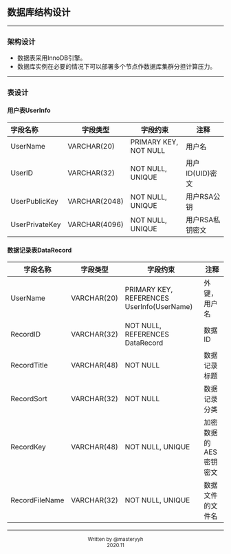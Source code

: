 ## 数据库结构设计

---

### 架构设计

- 数据表采用InnoDB引擎。
- 数据库实例在必要的情况下可以部署多个节点作数据库集群分担计算压力。

---

### 表设计

#### 用户表UserInfo

| 字段名称       | 字段类型      | 字段约束              | 注释            |
| :------------- | ------------- | --------------------- | --------------- |
| UserName       | VARCHAR(20)   | PRIMARY KEY, NOT NULL | 用户名          |
| UserID         | VARCHAR(32)   | NOT NULL, UNIQUE      | 用户ID(UID)密文 |
| UserPublicKey  | VARCHAR(2048) | NOT NULL, UNIQUE      | 用户RSA公钥     |
| UserPrivateKey | VARCHAR(4096) | NOT NULL, UNIQUE      | 用户RSA私钥密文 |

#### 数据记录表DataRecord

| 字段名称       | 字段类型    | 字段约束                                   | 注释                  |
| -------------- | ----------- | ------------------------------------------ | --------------------- |
| UserName       | VARCHAR(20) | PRIMARY KEY, REFERENCES UserInfo(UserName) | 外键，用户名          |
| RecordID       | VARCHAR(32) | NOT NULL, REFERENCES DataRecord            | 数据ID                |
| RecordTitle    | VARCHAR(48) | NOT NULL                                   | 数据记录标题          |
| RecordSort     | VARCHAR(32) | NOT NULL                                   | 数据记录分类          |
| RecordKey      | VARCHAR(48) | NOT NULL, UNIQUE                           | 加密数据的AES密钥密文 |
| RecordFileName | VARCHAR(32) | NOT NULL, UNIQUE                           | 数据文件的文件名      |

---

<center><small>Written by @masteryyh</small></center>

<center><small>2020.11</small></center>